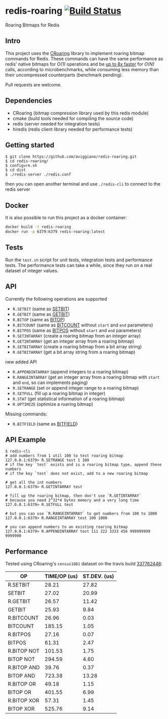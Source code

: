 redis-roaring [![Build Status](https://travis-ci.org/aviggiano/redis-roaring.svg?branch=master)](https://travis-ci.org/aviggiano/redis-roaring)
===========
Roaring Bitmaps for Redis

## Intro

This project uses the [CRoaring](https://github.com/RoaringBitmap/CRoaring) library to implement roaring bitmap commands for Redis.
These commands can have the same performance as redis' native bitmaps for *O(1)* operations and be [up to 8x faster](#performance) for *O(N)*
calls, according to microbenchmarks, while consuming less memory than their uncompressed counterparts (benchmark pending).

Pull requests are welcome.


## Dependencies

- CRoaring (bitmap compression library used by this redis module)
- cmake (build tools needed for compiling the source code)
- redis (server needed for integration tests)
- hiredis (redis client library needed for performance tests)

## Getting started

```
$ git clone https://github.com/aviggiano/redis-roaring.git
$ cd redis-roaring/
$ configure.sh
$ cd dist 
$ ./redis-server ./redis.conf  
```
then you can open another terminal and use `./redis-cli` to connect to the redis server

## Docker

It is also possible to run this project as a docker container:

```bash
docker build -t redis-roaring
docker run -p 6379:6379 redis-roaring:latest
```

## Tests

Run the `test.sh` script for unit tests, integration tests and performance tests.
The performance tests can take a while, since they run on a real dataset of integer values.

## API

Currently the following operations are supported

- `R.SETBIT` (same as [SETBIT](https://redis.io/commands/setbit))
- `R.GETBIT` (same as [GETBIT](https://redis.io/commands/getbit))
- `R.BITOP` (same as [BITOP](https://redis.io/commands/bitop))
- `R.BITCOUNT` (same as [BITCOUNT](https://redis.io/commands/bitcount) without `start` and `end` parameters)
- `R.BITPOS` (same as [BITPOS](https://redis.io/commands/bitpos) without `start` and `end` parameters)
- `R.SETINTARRAY` (create a roaring bitmap from an integer array)
- `R.GETINTARRAY` (get an integer array from a roaring bitmap)
- `R.SETBITARRAY` (create a roaring bitmap from a bit array string)
- `R.GETBITARRAY` (get a bit array string from a roaring bitmap)

<a id="newAPI">new added API</a>

- `R.APPENDINTARRAY` (append integers to a roaring bitmap)
- `R.RANGEINTARRAY` (get an integer array from a roaring bitmap with `start` and `end`, so can implements paging)
- `R.SETRANGE` (set or append integer range to a roaring bitmap)
- `R.SETFULL` (fill up a roaring bitmap in integer)
- `R.STAT` (get statistical information of a roaring bitmap)
- `R.OPTIMIZE` (optimize a roaring bitmap)

Missing commands:

- `R.BITFIELD` (same as [BITFIELD](https://redis.io/commands/bitfield))

## API Example
```
$ redis-cli
# add numbers from 1 util 100 to test roaring bitmap
127.0.0.1:6379> R.SETRANGE test 1 100
# if the key `test` exists and is a roaring bitmap type, append these numbers
# if the key `test` does not exist, add to a new roaring bitmap

# get all the int numbers
127.0.0.1:6379> R.GETINTARRAY test

# fill up the roaring bitmap, then don't use `R.GETINTARRAY` 
# because you need 2^32*4 bytes memory and a very long time
127.0.0.1:6379> R.SETFULL test

# but you can use `R.RANGEINTARRAY` to get numbers from 100 to 1000 
127.0.0.1:6379> R.RANGEINTARRAY test 100 1000

# you can append numbers to an existing roaring bitmap
127.0.0.1:6379> R.APPENDINTARRAY test 111 222 3333 456 999999999 9999990
```

## Performance

Tested using CRoaring's `census1881` dataset on the travis build [337762446](https://travis-ci.org/aviggiano/redis-roaring/builds/337762446):

|           OP | TIME/OP (us) | ST.DEV. (us) |
| ------------ | ------------ | ------------ |
|     R.SETBIT |        28.21 |        27.82 |
|       SETBIT |        27.02 |        20.99 |
|     R.GETBIT |        26.57 |        11.42 |
|       GETBIT |        25.93 |         9.84 |
|   R.BITCOUNT |        26.96 |         0.03 |
|     BITCOUNT |       185.15 |         1.05 |
|     R.BITPOS |        27.16 |         0.07 |
|       BITPOS |        61.31 |         2.47 |
|  R.BITOP NOT |       101.53 |         1.75 |
|    BITOP NOT |       294.59 |         4.60 |
|  R.BITOP AND |        39.76 |         0.37 |
|    BITOP AND |       723.38 |        13.28 |
|   R.BITOP OR |        49.18 |         1.15 |
|     BITOP OR |       401.55 |         6.99 |
|  R.BITOP XOR |        57.31 |         1.45 |
|    BITOP XOR |       525.76 |         9.14 |
